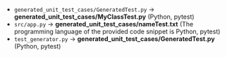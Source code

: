 - `generated_unit_test_cases/GeneratedTest.py` → **generated_unit_test_cases/MyClassTest.py** (Python, pytest)
- `src/app.py` → **generated_unit_test_cases/nameTest.txt** (The programming language of the provided code snippet is Python, pytest)
- `test_generator.py` → **generated_unit_test_cases/GeneratedTest.py** (Python, pytest)
